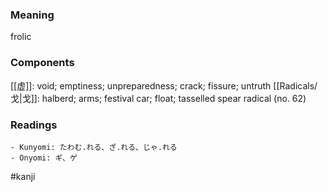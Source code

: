 ### Meaning

frolic

### Components

[[虚]]: void; emptiness; unpreparedness; crack; fissure; untruth [[Radicals/戈|戈]]: halberd; arms; festival car; float; tasselled spear radical (no. 62)

### Readings

```
- Kunyomi: たわむ.れる、ざ.れる、じゃ.れる
- Onyomi: ギ、ゲ
```

#kanji